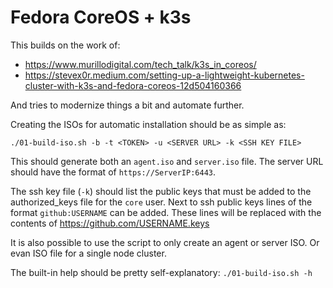 # Fedora CoreOS + k3s

This builds on the work of:
- https://www.murillodigital.com/tech_talk/k3s_in_coreos/
- https://stevex0r.medium.com/setting-up-a-lightweight-kubernetes-cluster-with-k3s-and-fedora-coreos-12d504160366

And tries to modernize things a bit and automate further.

Creating the ISOs for automatic installation should be as simple as:
```
./01-build-iso.sh -b -t <TOKEN> -u <SERVER URL> -k <SSH KEY FILE>
```
This should generate both an `agent.iso` and `server.iso` file. The server URL should have the format of `https://ServerIP:6443`.

The ssh key file (`-k`) should list the public keys that must be added to the authorized_keys file for the `core` user. Next to ssh public keys lines of the format `github:USERNAME` can be added. These lines will be replaced with the contents of https://github.com/USERNAME.keys

It is also possible to use the script to only create an agent or server ISO. Or evan ISO file for a single node cluster.

The built-in help should be pretty self-explanatory: `./01-build-iso.sh -h`
